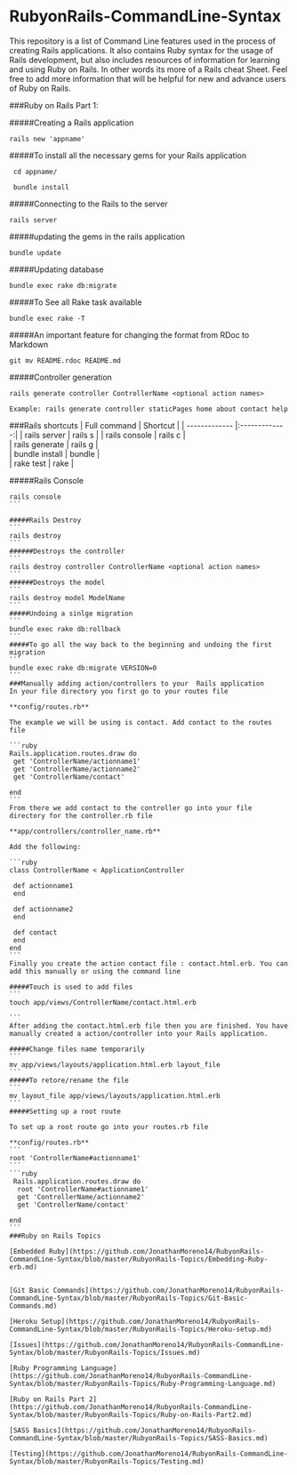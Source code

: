 # RubyonRails-CommandLine-Syntax
This repository is a list of Command Line features used in the process of creating Rails applications. It also contains Ruby syntax for the usage of Rails development, but also includes resources of information for learning and using Ruby on Rails. In other words its more of a Rails cheat Sheet. Feel free to add more information that will be helpful for new and advance users of Ruby on Rails.

###Ruby on Rails Part 1:


#####Creating a Rails application
```
rails new 'appname'
```
#####To install all the necessary gems for your Rails application
```
 cd appname/
 
 bundle install
```

#####Connecting to the Rails to the server
```
rails server
```
#####updating the gems in the rails application
```
bundle update
```
#####Updating database
```
bundle exec rake db:migrate
```
#####To See all Rake task available
```
bundle exec rake -T
```

#####An important feature for changing the format from RDoc to Markdown
```
git mv README.rdoc README.md
```
#####Controller generation
```
rails generate controller ControllerName <optional action names>

Example: rails generate controller staticPages home about contact help
```

###Rails shortcuts
| Full command        | Shortcut  | 
| ------------- |:-------------:| 
| rails server     | rails s | 
| rails console      | rails c |   
| rails generate | rails g |    
| bundle install | bundle |    
| rake test | rake  |    

#####Rails Console
 ````
 rails console
 ```

#####Rails Destroy
```
rails destroy
```
######Destroys the controller
```
rails destroy controller ControllerName <optional action names>
```
######Destroys the model
```
rails destroy model ModelName
```
#####Undoing a sinlge migration
```
bundle exec rake db:rollback
```
#####To go all the way back to the beginning and undoing the first migration
```
bundle exec rake db:migrate VERSION=0
```
###Manually adding action/controllers to your  Rails application
In your file directory you first go to your routes file

**config/routes.rb**

The example we will be using is contact. Add contact to the routes file

```ruby
Rails.application.routes.draw do
  get 'ControllerName/actionname1'
  get 'ControllerName/actionname2'
  get 'ControllerName/contact'
  
end
```
From there we add contact to the controller go into your file directory for the controller.rb file

**app/controllers/controller_name.rb**

Add the following:

```ruby
class ControllerName < ApplicationController

  def actionname1
  end

  def actionname2
  end

  def contact
  end
end
```
Finally you create the action contact file : contact.html.erb. You can add this manually or using the command line

#####Touch is used to add files 
```
touch app/views/ControllerName/contact.html.erb

```
After adding the contact.html.erb file then you are finished. You have manually created a action/controller into your Rails application.

#####Change files name temporarily
 ```
 mv app/views/layouts/application.html.erb layout_file 
```
#####To retore/rename the file
 ```
 mv layout_file app/views/layouts/application.html.erb 
```
#####Setting up a root route

To set up a root route go into your routes.rb file

**config/routes.rb**
 ```
root 'ControllerName#actionname1'
```
 ```ruby
  Rails.application.routes.draw do
   root 'ControllerName#actionname1'
   get 'ControllerName/actionname2'
   get 'ControllerName/contact'
   
 end
```
###Ruby on Rails Topics

[Embedded Ruby](https://github.com/JonathanMoreno14/RubyonRails-CommandLine-Syntax/blob/master/RubyonRails-Topics/Embedding-Ruby-erb.md)


[Git Basic Commands](https://github.com/JonathanMoreno14/RubyonRails-CommandLine-Syntax/blob/master/RubyonRails-Topics/Git-Basic-Commands.md)

[Heroku Setup](https://github.com/JonathanMoreno14/RubyonRails-CommandLine-Syntax/blob/master/RubyonRails-Topics/Heroku-setup.md)

[Issues](https://github.com/JonathanMoreno14/RubyonRails-CommandLine-Syntax/blob/master/RubyonRails-Topics/Issues.md)

[Ruby Programming Language](https://github.com/JonathanMoreno14/RubyonRails-CommandLine-Syntax/blob/master/RubyonRails-Topics/Ruby-Programming-Language.md)

[Ruby on Rails Part 2](https://github.com/JonathanMoreno14/RubyonRails-CommandLine-Syntax/blob/master/RubyonRails-Topics/Ruby-on-Rails-Part2.md)

[SASS Basics](https://github.com/JonathanMoreno14/RubyonRails-CommandLine-Syntax/blob/master/RubyonRails-Topics/SASS-Basics.md)

[Testing](https://github.com/JonathanMoreno14/RubyonRails-CommandLine-Syntax/blob/master/RubyonRails-Topics/Testing.md)


